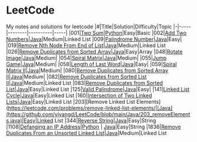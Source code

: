 # LeetCode
My notes and solutions for leetcode
|#|Title|Solution|Difficulty|Topic
|-|-----|--------|----------|-----|
|001|[Two Sum](https://leetcode.com/problems/two-sum)|[Python](https://github.com/yiyangd/LeetCode/blob/main/Python/001_twoSum.py)|Easy|Basic
|002|[Add Two Numbers](https://leetcode.com/problems/add-two-numbers/)|[Java](https://github.com/yiyangd/LeetCode/blob/main/Java/002_addTwoNumbers.java)|Medium|Linked List
|009|[Palindrome Number](https://leetcode.com/problems/palindrome-number)|[Java](https://github.com/yiyangd/LeetCode/blob/main/Java/009_isPalindromeNum.java)|Easy|
|019|[Remove Nth Node From End of List](https://leetcode.com/problems/remove-nth-node-from-end-of-list/)|[Java](https://github.com/yiyangd/LeetCode/blob/main/Java/019_removeNthFromEnd.java)|Medium|Linked List
|026|[Remove Duplicates from Sorted Array](https://leetcode.com/problems/remove-duplicates-from-sorted-array/)|[Java](https://github.com/yiyangd/LeetCode/blob/main/Java/026_removeDuplicates.java)|Easy|Array
|048|[Rotate Image](https://leetcode.com/problems/rotate-image/)|[Java](https://github.com/yiyangd/LeetCode/blob/main/Java/048_rotateImage.java)|Medium|
|054|[Spiral Matrix](https://leetcode.com/problems/spiral-matrix/)|[Java](https://github.com/yiyangd/LeetCode/blob/main/Java/054_spiralOrder.java)|Medium|
|055|[Jump Game](https://leetcode.com/problems/jump-game/)|[Java](https://github.com/yiyangd/LeetCode/blob/main/Java/055_canJump.java)|Medium|
|058|[Length of Last Word](https://leetcode.com/problems/length-of-last-word/)|[Java](https://github.com/yiyangd/LeetCode/blob/main/Java/058_lengthOfLastWord.java)|Easy|
|059|[Spiral Matrix II](https://leetcode.com/problems/spiral-matrix-ii/)|[Java](https://github.com/yiyangd/LeetCode/blob/main/Java/059_generateMatrix.java)|Medium|
|080|[Remove Duplicates from Sorted Array II](https://leetcode.com/problems/remove-duplicates-from-sorted-array-ii/)|[Java](https://github.com/yiyangd/LeetCode/blob/main/Java/080_removeDuplicates2.java)|Medium|
|082|[Remove Duplicates from Sorted List II](https://leetcode.com/problems/remove-duplicates-from-sorted-list-ii/)|[Java](https://github.com/yiyangd/LeetCode/blob/main/Java/082_deleteDuplicates.java)|Medium|Linked List
|083|[Remove Duplicates from Sorted List](https://leetcode.com/problems/remove-duplicates-from-sorted-list/)|[Java](https://github.com/yiyangd/LeetCode/blob/main/Java/083_deleteDuplicates.java)|Easy|Linked List
|125|[Valid Palindrome](https://leetcode.com/problems/valid-palindrome)|[Java](https://github.com/yiyangd/LeetCode/blob/main/Java/125_isPalindrome.java)|Easy|
|141|[Linked List Cycle](https://leetcode.com/problems/linked-list-cycle/)|[Java](https://github.com/yiyangd/LeetCode/blob/main/Java/141_hasCycle.java)|Easy|Linked List
|160|[Intersection of Two Linked Lists](https://leetcode.com/problems/intersection-of-two-linked-lists/)|[Java](https://github.com/yiyangd/LeetCode/blob/main/Java/160_getIntersectionNode.java)|Easy|Linked List
|203|[Remove Linked List Elements](https://leetcode.com/problems/remove-linked-list-elements/|[Java](https://github.com/yiyangd/LeetCode/blob/main/Java/203_removeElements.java)|Easy|Linked List
|344|[Reverse String](https://leetcode.com/problems/reverse-string)|[Java](https://github.com/yiyangd/LeetCode/blob/main/Java/344_reverseString.java)|Easy|String
|1108|[Defanging an IP Address](https://leetcode.com/problems/defanging-an-ip-address/)|[Python](https://github.com/yiyangd/LeetCode/blob/main/Python/1108Defanging_IP_Address.py) \| [Java](https://github.com/yiyangd/LeetCode/blob/main/Java/1108_defangIPaddr.java)|Easy|String
|1836|[Remove Duplicates From an Unsorted Linked List](https://leetcode.com/problems/remove-duplicates-from-an-unsorted-linked-list/)|[Java](https://github.com/yiyangd/LeetCode/blob/main/Java/1836_deleteDuplicatesUnsorted.java)|Medium|Linked List
